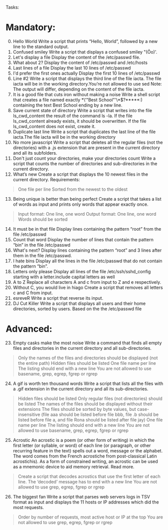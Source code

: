 Tasks:
# Mandatory:

0. Hello World
Write a script that prints “Hello, World”, followed by a new line to the standard output.
1. Confused smiley
Write a script that displays a confused smiley "(Ôo)'.
2. Let's display a file
Display the content of the /etc/passwd file.
3. What about 2?
Display the content of /etc/passwd and /etc/hosts
4. Last lines of a file
Display the last 10 lines of /etc/passwd
5. I'd prefer the first ones actually
Display the first 10 lines of /etc/passwd
6. Line #2
Write a script that displays the third line of the file iacta. The file iacta will be in the working directory.You’re not allowed to use sed
Note: The output will differ, depending on the content of the file iacta.
7. It is a good file that cuts iron without making a noise
Write a shell script that creates a file named exactly \*\\'"Best School"\'\\*$\?\*\*\*\*\*:) containing the text Best School ending by a new line.
8. Save current state of directory
Write a script that writes into the file ls_cwd_content the result of the command ls -la. If the file ls_cwd_content already exists, it should be overwritten. If the file ls_cwd_content does not exist, create it.
9. Duplicate last line
Write a script that duplicates the last line of the file iacta.The file iacta will be in the working directory
10. No more javascript
Write a script that deletes all the regular files (not the directories) with a .js extension that are present in the current directory and all its subfolders.
11. Don't just count your directories, make your directories count
Write a script that counts the number of directories and sub-directories in the current directory.
12. What’s new
Create a script that displays the 10 newest files in the current directory.
Requirements:
 > One file per line
 > Sorted from the newest to the oldest
13. Being unique is better than being perfect
Create a script that takes a list of words as input and prints only words that appear exactly once.
 > Input format: One line, one word
 > Output format: One line, one word
 > Words should be sorted
14. It must be in that file
Display lines containing the pattern “root” from the file /etc/passwd
15. Count that word
Display the number of lines that contain the pattern “bin” in the file /etc/passwd
16. What's next?
Display lines containing the pattern “root” and 3 lines after them in the file /etc/passwd.
17. I hate bins
Display all the lines in the file /etc/passwd that do not contain the pattern “bin”.
18. Letters only please
Display all lines of the file /etc/ssh/sshd_config starting with a letter.include capital letters as well
19. A to Z
Replace all characters A and c from input to Z and e respectively.
20. Without C, you would live in hiago
Create a script that removes all letters c and C from input.
21. esreveR
Write a script that reverse its input.
22. DJ Cut Killer
Write a script that displays all users and their home directories, sorted by users. Based on the the /etc/passwd file

# Advanced:

23. Empty casks make the most noise
Write a command that finds all empty files and directories in the current directory and all sub-directories.
  > Only the names of the files and directories should be displayed (not the entire path)
  > Hidden files should be listed
  > One file name per line
  > The listing should end with a new line
  > You are not allowed to use basename, grep, egrep, fgrep or rgrep
24. A gif is worth ten thousand words
Write a script that lists all the files with a .gif extension in the current directory and all its sub-directories.
  > Hidden files should be listed
  > Only regular files (not directories) should be listed
  > The names of the files should be displayed without their extensions
  > The files should be sorted by byte values, but case-insensitive (file aaa should be listed before file bbb, file .b should be listed before file a, and file Rona should be listed after file jay)
  > One file name per line
  > The listing should end with a new line
  > You are not allowed to use basename, grep, egrep, fgrep or rgrep
25. Acrostic
An acrostic is a poem (or other form of writing) in which the first letter (or syllable, or word) of each line (or paragraph, or other recurring feature in the text) spells out a word, message or the alphabet. The word comes from the French acrostiche from post-classical Latin acrostichis). As a form of constrained writing, an acrostic can be used as a mnemonic device to aid memory retrieval. Read more.
  > Create a script that decodes acrostics that use the first letter of each line.
  > The ‘decoded’ message has to end with a new line
  > You are not allowed to use grep, egrep, fgrep or rgrep
26. The biggest fan
Write a script that parses web servers logs in TSV format as input and displays the 11 hosts or IP addresses which did the most requests.
  > Order by number of requests, most active host or IP at the top
  > You are not allowed to use grep, egrep, fgrep or rgrep
